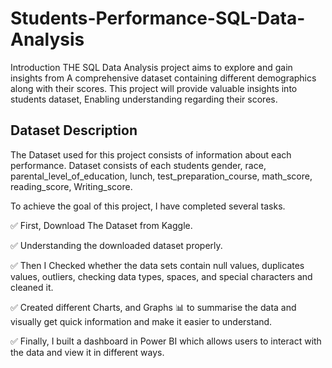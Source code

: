 
# Students-Performance-SQL-Data-Analysis
Introduction
THE SQL Data Analysis project aims to explore and gain insights from A comprehensive dataset containing different demographics along with their scores.
This project will provide valuable insights into students dataset, Enabling understanding regarding their scores.

## Dataset Description
The Dataset used for this project consists of information about each performance.  Dataset consists of each students gender, race, parental_level_of_education, lunch, test_preparation_course, math_score, reading_score, Writing_score.

To achieve the goal of this project, I have completed several tasks.

✅ First, Download The Dataset from Kaggle.

✅ Understanding the downloaded dataset properly.

✅ Then I Checked whether the data sets contain null values, duplicates values, outliers, checking data types, spaces, and special characters and cleaned it.

✅ Created different Charts, and Graphs 📊 to summarise the data and visually get quick information and make it easier to understand.

✅ Finally, I built a dashboard in Power BI which allows users to interact with the data and view it in different ways.

